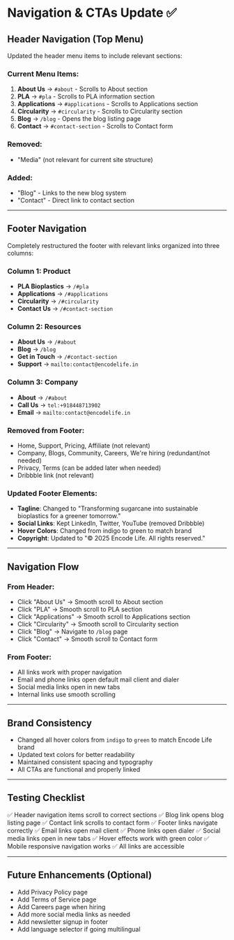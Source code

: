 # Navigation & CTAs Update ✅

## Header Navigation (Top Menu)

Updated the header menu items to include relevant sections:

### Current Menu Items:
1. **About Us** → `#about` - Scrolls to About section
2. **PLA** → `#pla` - Scrolls to PLA information section
3. **Applications** → `#applications` - Scrolls to Applications section
4. **Circularity** → `#circularity` - Scrolls to Circularity section
5. **Blog** → `/blog` - Opens the blog listing page
6. **Contact** → `#contact-section` - Scrolls to Contact form

### Removed:
- "Media" (not relevant for current site structure)

### Added:
- "Blog" - Links to the new blog system
- "Contact" - Direct link to contact section

---

## Footer Navigation

Completely restructured the footer with relevant links organized into three columns:

### Column 1: Product
- **PLA Bioplastics** → `/#pla`
- **Applications** → `/#applications`
- **Circularity** → `/#circularity`
- **Contact Us** → `/#contact-section`

### Column 2: Resources
- **About Us** → `/#about`
- **Blog** → `/blog`
- **Get in Touch** → `/#contact-section`
- **Support** → `mailto:contact@encodelife.in`

### Column 3: Company
- **About** → `/#about`
- **Call Us** → `tel:+918448713902`
- **Email** → `mailto:contact@encodelife.in`

### Removed from Footer:
- Home, Support, Pricing, Affiliate (not relevant)
- Company, Blogs, Community, Careers, We're hiring (redundant/not needed)
- Privacy, Terms (can be added later when needed)
- Dribbble link (not relevant)

### Updated Footer Elements:
- **Tagline**: Changed to "Transforming sugarcane into sustainable bioplastics for a greener tomorrow."
- **Social Links**: Kept LinkedIn, Twitter, YouTube (removed Dribbble)
- **Hover Colors**: Changed from indigo to green to match brand
- **Copyright**: Updated to "© 2025 Encode Life. All rights reserved."

---

## Navigation Flow

### From Header:
- Click "About Us" → Smooth scroll to About section
- Click "PLA" → Smooth scroll to PLA section
- Click "Applications" → Smooth scroll to Applications section
- Click "Circularity" → Smooth scroll to Circularity section
- Click "Blog" → Navigate to `/blog` page
- Click "Contact" → Smooth scroll to Contact form

### From Footer:
- All links work with proper navigation
- Email and phone links open default mail client and dialer
- Social media links open in new tabs
- Internal links use smooth scrolling

---

## Brand Consistency

- Changed all hover colors from `indigo` to `green` to match Encode Life brand
- Updated text colors for better readability
- Maintained consistent spacing and typography
- All CTAs are functional and properly linked

---

## Testing Checklist

✅ Header navigation items scroll to correct sections
✅ Blog link opens blog listing page
✅ Contact link scrolls to contact form
✅ Footer links navigate correctly
✅ Email links open mail client
✅ Phone links open dialer
✅ Social media links open in new tabs
✅ Hover effects work with green color
✅ Mobile responsive navigation works
✅ All links are accessible

---

## Future Enhancements (Optional)

- Add Privacy Policy page
- Add Terms of Service page
- Add Careers page when hiring
- Add more social media links as needed
- Add newsletter signup in footer
- Add language selector if going multilingual

